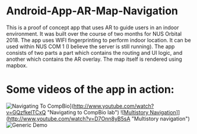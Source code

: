 # Android-App-AR-Map-Navigation

This is a proof of concept app that uses AR to guide users in an indoor environment. It was built over the course of two months for NUS Orbital 2018. 
The app uses WIFI fingerprinting to perform indoor location. It can be used within NUS COM 1 (I believe the server is still running). The app consists of two parts
a part which contains the routing and UI logic, and another which contains the AR overlay. The map itself is rendered using mapbox.

# Some videos of the app in action:
![Navigating To  CompBio](http://img.youtube.com/vi/GQzfkelTCxQ/0.jpg)](http://www.youtube.com/watch?v=GQzfkelTCxQ "Navigating to CompBio lab")
![[Multistory Navigation](http://img.youtube.com/vi/D7Onn8yB5sA&t/0.jpg)]](http://www.youtube.com/watch?v=D7Onn8yB5sA "Multistory navigation")
![[Generic Demo](http://img.youtube.com/vi/pmsJEq3TNSw/0.jpg)](http://www.youtube.com/watch?v=pmsJEq3TNSw)

